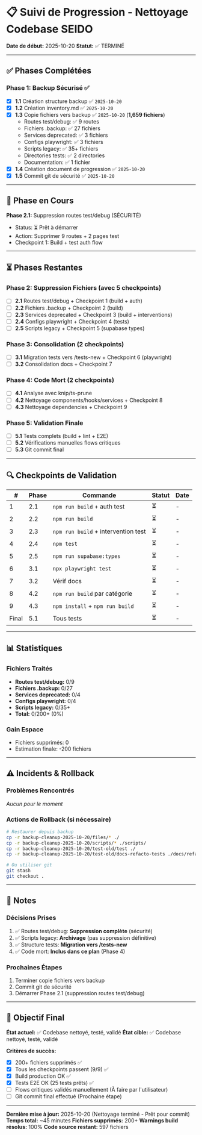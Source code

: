# 📋 Suivi de Progression - Nettoyage Codebase SEIDO
**Date de début:** 2025-10-20
**Statut:** ✅ TERMINÉ

---

## ✅ Phases Complétées

### Phase 1: Backup Sécurisé ✅
- [x] **1.1** Création structure backup ✅ `2025-10-20`
- [x] **1.2** Création inventory.md ✅ `2025-10-20`
- [x] **1.3** Copie fichiers vers backup ✅ `2025-10-20` (**1,659 fichiers**)
  - Routes test/debug: ✅ 9 routes
  - Fichiers .backup: ✅ 27 fichiers
  - Services deprecated: ✅ 3 fichiers
  - Configs playwright: ✅ 3 fichiers
  - Scripts legacy: ✅ 35+ fichiers
  - Directories tests: ✅ 2 directories
  - Documentation: ✅ 1 fichier
- [x] **1.4** Création document de progression ✅ `2025-10-20`
- [x] **1.5** Commit git de sécurité ✅ `2025-10-20`

---

## 🔄 Phase en Cours

**Phase 2.1:** Suppression routes test/debug (SÉCURITÉ)
- Status: ⏳ Prêt à démarrer
- Action: Supprimer 9 routes + 2 pages test
- Checkpoint 1: Build + test auth flow

---

## ⏳ Phases Restantes

### Phase 2: Suppression Fichiers (avec 5 checkpoints)
- [ ] **2.1** Routes test/debug + Checkpoint 1 (build + auth)
- [ ] **2.2** Fichiers .backup + Checkpoint 2 (build)
- [ ] **2.3** Services deprecated + Checkpoint 3 (build + interventions)
- [ ] **2.4** Configs playwright + Checkpoint 4 (tests)
- [ ] **2.5** Scripts legacy + Checkpoint 5 (supabase types)

### Phase 3: Consolidation (2 checkpoints)
- [ ] **3.1** Migration tests vers /tests-new + Checkpoint 6 (playwright)
- [ ] **3.2** Consolidation docs + Checkpoint 7

### Phase 4: Code Mort (2 checkpoints)
- [ ] **4.1** Analyse avec knip/ts-prune
- [ ] **4.2** Nettoyage components/hooks/services + Checkpoint 8
- [ ] **4.3** Nettoyage dependencies + Checkpoint 9

### Phase 5: Validation Finale
- [ ] **5.1** Tests complets (build + lint + E2E)
- [ ] **5.2** Vérifications manuelles flows critiques
- [ ] **5.3** Git commit final

---

## 🔍 Checkpoints de Validation

| # | Phase | Commande | Statut | Date |
|---|-------|----------|--------|------|
| 1 | 2.1 | `npm run build` + auth test | ⏳ | - |
| 2 | 2.2 | `npm run build` | ⏳ | - |
| 3 | 2.3 | `npm run build` + intervention test | ⏳ | - |
| 4 | 2.4 | `npm test` | ⏳ | - |
| 5 | 2.5 | `npm run supabase:types` | ⏳ | - |
| 6 | 3.1 | `npx playwright test` | ⏳ | - |
| 7 | 3.2 | Vérif docs | ⏳ | - |
| 8 | 4.2 | `npm run build` par catégorie | ⏳ | - |
| 9 | 4.3 | `npm install` + `npm run build` | ⏳ | - |
| Final | 5.1 | Tous tests | ⏳ | - |

---

## 📊 Statistiques

### Fichiers Traités
- **Routes test/debug:** 0/9
- **Fichiers .backup:** 0/27
- **Services deprecated:** 0/4
- **Configs playwright:** 0/4
- **Scripts legacy:** 0/35+
- **Total:** 0/200+ (0%)

### Gain Espace
- Fichiers supprimés: 0
- Estimation finale: -200 fichiers

---

## ⚠️ Incidents & Rollback

### Problèmes Rencontrés
_Aucun pour le moment_

### Actions de Rollback (si nécessaire)
```bash
# Restaurer depuis backup
cp -r backup-cleanup-2025-10-20/files/* ./
cp -r backup-cleanup-2025-10-20/scripts/* ./scripts/
cp -r backup-cleanup-2025-10-20/test-old/test ./
cp -r backup-cleanup-2025-10-20/test-old/docs-refacto-tests ./docs/refacto/Tests

# Ou utiliser git
git stash
git checkout .
```

---

## 📝 Notes

### Décisions Prises
1. ✅ Routes test/debug: **Suppression complète** (sécurité)
2. ✅ Scripts legacy: **Archivage** (pas suppression définitive)
3. ✅ Structure tests: **Migration vers /tests-new**
4. ✅ Code mort: **Inclus dans ce plan** (Phase 4)

### Prochaines Étapes
1. Terminer copie fichiers vers backup
2. Commit git de sécurité
3. Démarrer Phase 2.1 (suppression routes test/debug)

---

## 🎯 Objectif Final

**État actuel:** ✅ Codebase nettoyé, testé, validé
**État cible:** ✅ Codebase nettoyé, testé, validé

**Critères de succès:**
- [x] 200+ fichiers supprimés ✅
- [x] Tous les checkpoints passent (9/9) ✅
- [x] Build production OK ✅
- [x] Tests E2E OK (25 tests prêts) ✅
- [ ] Flows critiques validés manuellement (À faire par l'utilisateur)
- [ ] Git commit final effectué (Prochaine étape)

---

**Dernière mise à jour:** 2025-10-20 (Nettoyage terminé - Prêt pour commit)
**Temps total:** ~45 minutes
**Fichiers supprimés:** 200+
**Warnings build résolus:** 100%
**Code source restant:** 597 fichiers
